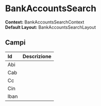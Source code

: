 # BankAccountsSearch

**Context:** BankAccountsSearchContext  
**Default Layout:** BankAccountsSearchLayout



## Campi

| Id | Descrizione |
| :--- | :--- |
| Abi |  |
| Cab |  |
| Cc |  |
| Cin |  |
| Iban |  |

